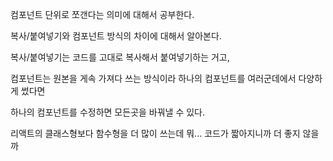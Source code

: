 컴포넌트 단위로 쪼갠다는 의미에 대해서 공부한다.   

복사/붙여넣기와 컴포넌트 방식의 차이에 대해서 알아본다.

복사/붙여넣기는 코드를 고대로 복사해서 붙여넣기하는 거고,

컴포넌트는 원본을 게속 가져다 쓰는 방식이라 하나의 컴포넌트를 여러군데에서 다양하게 썼다면

하나의 컴포넌트를 수정하면 모든곳을 바꿔낼 수 있다.

리액트의 클래스형보다 함수형을 더 많이 쓰는데 뭐... 코드가 짧아지니까 더 좋지 않을까